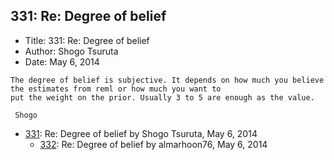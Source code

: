 ## 331: Re: Degree of belief

- Title: 331: Re: Degree of belief
- Author: Shogo Tsuruta
- Date: May 6, 2014

```
The degree of belief is subjective. It depends on how much you believe the estimates from reml or how much you want to
put the weight on the prior. Usually 3 to 5 are enough as the value.

 Shogo
```

- [331](0331.md): Re: Degree of belief by Shogo Tsuruta, May 6, 2014
    - [332](0332.md): Re: Degree of belief by almarhoon76, May 6, 2014
